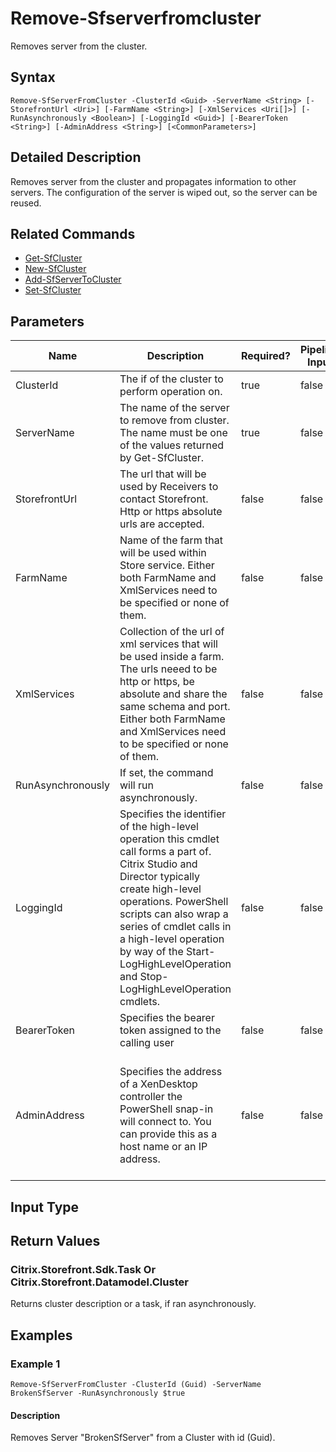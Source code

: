 ﻿
# Remove-Sfserverfromcluster
Removes server from the cluster.
## Syntax
```
Remove-SfServerFromCluster -ClusterId <Guid> -ServerName <String> [-StorefrontUrl <Uri>] [-FarmName <String>] [-XmlServices <Uri[]>] [-RunAsynchronously <Boolean>] [-LoggingId <Guid>] [-BearerToken <String>] [-AdminAddress <String>] [<CommonParameters>]
```
## Detailed Description
Removes server from the cluster and propagates information to other servers. The configuration of the server is wiped out, so the server can be reused.


## Related Commands

* [Get-SfCluster](./Get-SfCluster/)
* [New-SfCluster](./New-SfCluster/)
* [Add-SfServerToCluster](./Add-SfServerToCluster/)
* [Set-SfCluster](./Set-SfCluster/)
## Parameters
| Name   | Description | Required? | Pipeline Input | Default Value |
| --- | --- | --- | --- | --- |
| ClusterId | The if of the cluster to perform operation on. | true | false |  |
| ServerName | The name of the server to remove from cluster. The name must be one of the values returned by Get-SfCluster. | true | false |  |
| StorefrontUrl | The url that will be used by Receivers to contact Storefront. Http or https absolute urls are accepted. | false | false | Server name and http binding. |
| FarmName | Name of the farm that will be used within Store service. Either both FarmName and XmlServices need to be specified or none of them. | false | false |  |
| XmlServices | Collection of the url of xml services that will be used inside a farm. The urls neeed to be http or https, be absolute and share the same schema and port.  Either both FarmName and XmlServices need to be specified or none of them. | false | false |  |
| RunAsynchronously | If set, the command will run asynchronously. | false | false | false |
| LoggingId | Specifies the identifier of the high-level operation this cmdlet call forms a part of. Citrix Studio and Director typically create high-level operations. PowerShell scripts can also wrap a series of cmdlet calls in a high-level operation by way of the Start-LogHighLevelOperation and Stop-LogHighLevelOperation cmdlets. | false | false |  |
| BearerToken | Specifies the bearer token assigned to the calling user | false | false |  |
| AdminAddress | Specifies the address of a XenDesktop controller the PowerShell snap-in will connect to. You can provide this as a host name or an IP address. | false | false | Localhost. Once a value is provided by any cmdlet, this value becomes the default. |

## Input Type

### 

## Return Values

### Citrix.Storefront.Sdk.Task Or Citrix.Storefront.Datamodel.Cluster
Returns cluster description or a task, if ran asynchronously.
## Examples

### Example 1
```
Remove-SfServerFromCluster -ClusterId (Guid) -ServerName BrokenSfServer -RunAsynchronously $true
```
#### Description
Removes Server "BrokenSfServer" from a Cluster with id (Guid).
